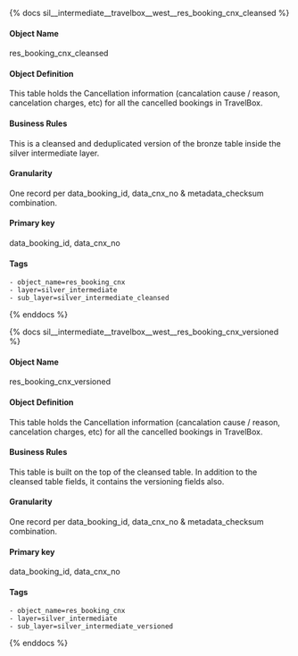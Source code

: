 {% docs sil__intermediate__travelbox__west__res_booking_cnx_cleansed %}

#### Object Name
res_booking_cnx_cleansed

#### Object Definition
This table holds the Cancellation information (cancalation cause  / reason, cancelation charges, etc) for all the cancelled bookings in TravelBox.

#### Business Rules
This is a cleansed and deduplicated version of the bronze table inside the silver intermediate layer.

#### Granularity
One record per data_booking_id, data_cnx_no & metadata_checksum combination.

#### Primary key
data_booking_id, data_cnx_no

#### Tags
    - object_name=res_booking_cnx
    - layer=silver_intermediate
    - sub_layer=silver_intermediate_cleansed

{% enddocs %}

{% docs sil__intermediate__travelbox__west__res_booking_cnx_versioned %}

#### Object Name
res_booking_cnx_versioned

#### Object Definition
This table holds the Cancellation information (cancalation cause  / reason, cancelation charges, etc) for all the cancelled bookings in TravelBox.

#### Business Rules
This table is built on the top of the cleansed table. In addition to the cleansed table fields, it contains the versioning fields also.

#### Granularity
One record per data_booking_id, data_cnx_no & metadata_checksum combination.

#### Primary key
data_booking_id, data_cnx_no

#### Tags
    - object_name=res_booking_cnx
    - layer=silver_intermediate
    - sub_layer=silver_intermediate_versioned

{% enddocs %}